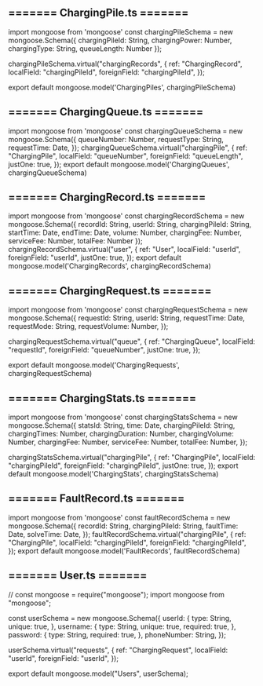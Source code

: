## ======= ChargingPile.ts =======

import mongoose from 'mongoose'
const chargingPileSchema = new mongoose.Schema({
chargingPileId: String,
chargingPower: Number,
chargingType: String,
queueLength: Number
});

chargingPileSchema.virtual("chargingRecords", {
    ref: "ChargingRecord",
    localField: "chargingPileId",
    foreignField: "chargingPileId",
});


export default mongoose.model('ChargingPiles', chargingPileSchema)

 ## ======= ChargingQueue.ts =======

import mongoose from 'mongoose'
const chargingQueueSchema = new mongoose.Schema({
    queueNumber: Number,
    requestType: String,
    requestTime: Date,
});
chargingQueueSchema.virtual("chargingPile", {
    ref: "ChargingPile",
    localField: "queueNumber",
    foreignField: "queueLength",
    justOne: true,
});
export default mongoose.model('ChargingQueues', chargingQueueSchema)

 ## ======= ChargingRecord.ts =======

import mongoose from 'mongoose'
const chargingRecordSchema = new mongoose.Schema({
recordId: String,
userId: String,
chargingPileId: String,
startTime: Date,
endTime: Date,
volume: Number,
chargingFee: Number,
serviceFee: Number,
totalFee: Number
});
chargingRecordSchema.virtual("user", {
    ref: "User",
    localField: "userId",
    foreignField: "userId",
    justOne: true,
});
export default mongoose.model('ChargingRecords', chargingRecordSchema)

 ## ======= ChargingRequest.ts =======

import mongoose from 'mongoose'
const chargingRequestSchema = new mongoose.Schema({
    requestId: String,
    userId: String,
    requestTime: Date,
    requestMode: String,
    requestVolume: Number,
});

chargingRequestSchema.virtual("queue", {
    ref: "ChargingQueue",
    localField: "requestId",
    foreignField: "queueNumber",
    justOne: true,
});


export default mongoose.model('ChargingRequests', chargingRequestSchema)


 ## ======= ChargingStats.ts =======

import mongoose from 'mongoose'
const chargingStatsSchema = new mongoose.Schema({
    statsId: String,
    time: Date,
    chargingPileId: String,
    chargingTimes: Number,
    chargingDuration: Number,
    chargingVolume: Number,
    chargingFee: Number,
    serviceFee: Number,
    totalFee: Number,
});

chargingStatsSchema.virtual("chargingPile", {
    ref: "ChargingPile",
    localField: "chargingPileId",
    foreignField: "chargingPileId",
    justOne: true,
});
export default mongoose.model('ChargingStats', chargingStatsSchema)


 ## ======= FaultRecord.ts =======

import mongoose from 'mongoose'
const faultRecordSchema = new mongoose.Schema({
    recordId: String,
    chargingPileId: String,
    faultTime: Date,
    solveTime: Date,
});
faultRecordSchema.virtual("chargingPile", {
    ref: "ChargingPile",
    localField: "chargingPileId",
    foreignField: "chargingPileId",
});
export default mongoose.model('FaultRecords', faultRecordSchema)


 ## ======= User.ts =======

// const mongoose = require("mongoose");
import mongoose from "mongoose";

const userSchema = new mongoose.Schema({
    userId: {
        type: String,
        unique: true,
    },
    username: {
        type: String,
        unique: true,
        required: true,
    },
    password: {
        type: String,
        required: true,
    },
    phoneNumber: String,
});

userSchema.virtual("requests", {
    ref: "ChargingRequest",
    localField: "userId",
    foreignField: "userId",
});


export default mongoose.model("Users", userSchema);

